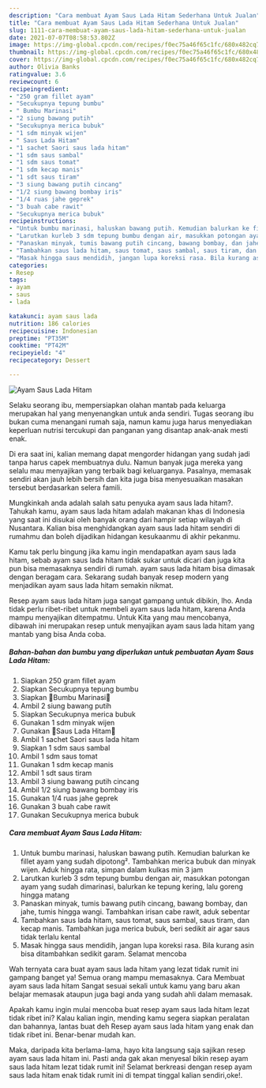 ```yaml
---
description: "Cara membuat Ayam Saus Lada Hitam Sederhana Untuk Jualan"
title: "Cara membuat Ayam Saus Lada Hitam Sederhana Untuk Jualan"
slug: 1111-cara-membuat-ayam-saus-lada-hitam-sederhana-untuk-jualan
date: 2021-07-07T08:58:53.802Z
image: https://img-global.cpcdn.com/recipes/f0ec75a46f65c1fc/680x482cq70/ayam-saus-lada-hitam-foto-resep-utama.jpg
thumbnail: https://img-global.cpcdn.com/recipes/f0ec75a46f65c1fc/680x482cq70/ayam-saus-lada-hitam-foto-resep-utama.jpg
cover: https://img-global.cpcdn.com/recipes/f0ec75a46f65c1fc/680x482cq70/ayam-saus-lada-hitam-foto-resep-utama.jpg
author: Olivia Banks
ratingvalue: 3.6
reviewcount: 6
recipeingredient:
- "250 gram fillet ayam"
- "Secukupnya tepung bumbu"
- " Bumbu Marinasi"
- "2 siung bawang putih"
- "Secukupnya merica bubuk"
- "1 sdm minyak wijen"
- " Saus Lada Hitam"
- "1 sachet Saori saus lada hitam"
- "1 sdm saus sambal"
- "1 sdm saus tomat"
- "1 sdm kecap manis"
- "1 sdt saus tiram"
- "3 siung bawang putih cincang"
- "1/2 siung bawang bombay iris"
- "1/4 ruas jahe geprek"
- "3 buah cabe rawit"
- "Secukupnya merica bubuk"
recipeinstructions:
- "Untuk bumbu marinasi, haluskan bawang putih. Kemudian balurkan ke fillet ayam yang sudah dipotong². Tambahkan merica bubuk dan minyak wijen. Aduk hingga rata, simpan dalam kulkas min 3 jam"
- "Larutkan kurleb 3 sdm tepung bumbu dengan air, masukkan potongan ayam yang sudah dimarinasi, balurkan ke tepung kering, lalu goreng hingga matang"
- "Panaskan minyak, tumis bawang putih cincang, bawang bombay, dan jahe, tumis hingga wangi. Tambahkan irisan cabe rawit, aduk sebentar"
- "Tambahkan saus lada hitam, saus tomat, saus sambal, saus tiram, dan kecap manis. Tambahkan juga merica bubuk, beri sedikit air agar saus tidak terlalu kental"
- "Masak hingga saus mendidih, jangan lupa koreksi rasa. Bila kurang asin bisa ditambahkan sedikit garam. Selamat mencoba"
categories:
- Resep
tags:
- ayam
- saus
- lada

katakunci: ayam saus lada 
nutrition: 186 calories
recipecuisine: Indonesian
preptime: "PT35M"
cooktime: "PT42M"
recipeyield: "4"
recipecategory: Dessert

---
```



![Ayam Saus Lada Hitam](https://img-global.cpcdn.com/recipes/f0ec75a46f65c1fc/680x482cq70/ayam-saus-lada-hitam-foto-resep-utama.jpg)

Selaku seorang ibu, mempersiapkan olahan mantab pada keluarga merupakan hal yang menyenangkan untuk anda sendiri. Tugas seorang ibu bukan cuma menangani rumah saja, namun kamu juga harus menyediakan keperluan nutrisi tercukupi dan panganan yang disantap anak-anak mesti enak.

Di era  saat ini, kalian memang dapat mengorder hidangan yang sudah jadi tanpa harus capek membuatnya dulu. Namun banyak juga mereka yang selalu mau menyajikan yang terbaik bagi keluarganya. Pasalnya, memasak sendiri akan jauh lebih bersih dan kita juga bisa menyesuaikan masakan tersebut berdasarkan selera famili. 



Mungkinkah anda adalah salah satu penyuka ayam saus lada hitam?. Tahukah kamu, ayam saus lada hitam adalah makanan khas di Indonesia yang saat ini disukai oleh banyak orang dari hampir setiap wilayah di Nusantara. Kalian bisa menghidangkan ayam saus lada hitam sendiri di rumahmu dan boleh dijadikan hidangan kesukaanmu di akhir pekanmu.

Kamu tak perlu bingung jika kamu ingin mendapatkan ayam saus lada hitam, sebab ayam saus lada hitam tidak sukar untuk dicari dan juga kita pun bisa memasaknya sendiri di rumah. ayam saus lada hitam bisa dimasak dengan beragam cara. Sekarang sudah banyak resep modern yang menjadikan ayam saus lada hitam semakin nikmat.

Resep ayam saus lada hitam juga sangat gampang untuk dibikin, lho. Anda tidak perlu ribet-ribet untuk membeli ayam saus lada hitam, karena Anda mampu menyajikan ditempatmu. Untuk Kita yang mau mencobanya, dibawah ini merupakan resep untuk menyajikan ayam saus lada hitam yang mantab yang bisa Anda coba.

<!--inarticleads1-->

##### Bahan-bahan dan bumbu yang diperlukan untuk pembuatan Ayam Saus Lada Hitam:

1. Siapkan 250 gram fillet ayam
1. Siapkan Secukupnya tepung bumbu
1. Siapkan  🍅Bumbu Marinasi🍅
1. Ambil 2 siung bawang putih
1. Siapkan Secukupnya merica bubuk
1. Gunakan 1 sdm minyak wijen
1. Gunakan  🍅Saus Lada Hitam🍅
1. Ambil 1 sachet Saori saus lada hitam
1. Siapkan 1 sdm saus sambal
1. Ambil 1 sdm saus tomat
1. Gunakan 1 sdm kecap manis
1. Ambil 1 sdt saus tiram
1. Ambil 3 siung bawang putih cincang
1. Ambil 1/2 siung bawang bombay iris
1. Gunakan 1/4 ruas jahe geprek
1. Gunakan 3 buah cabe rawit
1. Gunakan Secukupnya merica bubuk




<!--inarticleads2-->

##### Cara membuat Ayam Saus Lada Hitam:

1. Untuk bumbu marinasi, haluskan bawang putih. Kemudian balurkan ke fillet ayam yang sudah dipotong². Tambahkan merica bubuk dan minyak wijen. Aduk hingga rata, simpan dalam kulkas min 3 jam
1. Larutkan kurleb 3 sdm tepung bumbu dengan air, masukkan potongan ayam yang sudah dimarinasi, balurkan ke tepung kering, lalu goreng hingga matang
1. Panaskan minyak, tumis bawang putih cincang, bawang bombay, dan jahe, tumis hingga wangi. Tambahkan irisan cabe rawit, aduk sebentar
1. Tambahkan saus lada hitam, saus tomat, saus sambal, saus tiram, dan kecap manis. Tambahkan juga merica bubuk, beri sedikit air agar saus tidak terlalu kental
1. Masak hingga saus mendidih, jangan lupa koreksi rasa. Bila kurang asin bisa ditambahkan sedikit garam. Selamat mencoba




Wah ternyata cara buat ayam saus lada hitam yang lezat tidak rumit ini gampang banget ya! Semua orang mampu memasaknya. Cara Membuat ayam saus lada hitam Sangat sesuai sekali untuk kamu yang baru akan belajar memasak ataupun juga bagi anda yang sudah ahli dalam memasak.

Apakah kamu ingin mulai mencoba buat resep ayam saus lada hitam lezat tidak ribet ini? Kalau kalian ingin, mending kamu segera siapkan peralatan dan bahannya, lantas buat deh Resep ayam saus lada hitam yang enak dan tidak ribet ini. Benar-benar mudah kan. 

Maka, daripada kita berlama-lama, hayo kita langsung saja sajikan resep ayam saus lada hitam ini. Pasti anda gak akan menyesal bikin resep ayam saus lada hitam lezat tidak rumit ini! Selamat berkreasi dengan resep ayam saus lada hitam enak tidak rumit ini di tempat tinggal kalian sendiri,oke!.

